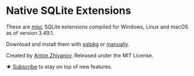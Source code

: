 # Native SQLite Extensions

These are [misc](https://sqlite.org/src/dir?ci=trunk&name=ext/misc) SQLite extensions compiled for Windows, Linux and macOS as of version 3.49.1.

Download and install them with [sqlpkg](https://sqlpkg.org/) or [manually](https://github.com/nalgeon/sqlite-ext/releases/latest).

Created by [Anton Zhiyanov](https://antonz.org/). Released under the MIT License.

★ [Subscribe](https://antonz.org/subscribe/) to stay on top of new features.
